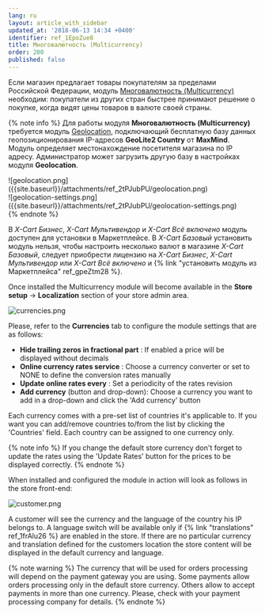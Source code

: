 ```yaml
---
lang: ru
layout: article_with_sidebar
updated_at: '2018-06-13 14:34 +0400'
identifier: ref_1EpoZue8
title: Многовалютность (Multicurrency)
order: 280
published: false
---
```

Если магазин предлагает товары покупателям за пределами Российской Федерации, модуль [Многовалютность (Multicurrency)](https://market.x-cart.com/addons/multicurrency-for-xcart5.html "Многовалютность (Multicurrency)") необходим: покупатели из других стран быстрее принимают решение о покупке, когда видят цены товаров в валюте своей страны.

{% note info %}
Для работы модуля **Многовалютность (Multicurrency)** требуется модуль [Geolocation](https://market.x-cart.com/addons/geolocation.html "Многовалютность (Multicurrency)"), подключающий бесплатную базу данных геопозиционирования IP-адресов **GeoLite2 Country** от **MaxMind**. Модуль определяет местонахождение посетителя магазина по IP адресу. Администратор может загрузить другую базу в настройках модуля **Geolocation**.

<div class="ui stackable two column grid">
  <div class="column" markdown="span">![geolocation.png]({{site.baseurl}}/attachments/ref_2tPJubPU/geolocation.png)</div>
  <div class="column" markdown="span">![geolocation-settings.png]({{site.baseurl}}/attachments/ref_2tPJubPU/geolocation-settings.png)</div>
</div>
{% endnote %}

В _X-Cart Бизнес_, _X-Cart Мультивендор_ и _X-Cart Всё включено_ модуль доступен для установки в Маркетплейсе. В _X-Cart Базовый_ установить модуль нельзя, чтобы настроить несколько валют в магазине _X-Cart Базовый_, следует приобрести лицензию на _X-Cart Бизнес_, _X-Cart Мультивендор_ или _X-Cart Всё включено_ и {% link "установить модуль из Маркетплейса" ref_gpeZtm28 %}.

Once installed the Multicurrency module will become available in the **Store setup** -> **Localization** section of your store admin area.

![currencies.png]({{site.baseurl}}/attachments/ref_2tPJubPU/currencies.png)

Please, refer to the **Currencies** tab to configure the module settings that are as follows:

* **Hide trailing zeros in fractional part** : If enabled a price will be displayed without decimals
* **Online currency rates service** : Choose a currency converter or set to NONE to define the conversion rates manually
* **Update online rates every** : Set a periodicity of the rates revision
* **Add currency** (button and drop-down): Choose a currency you want to add in a drop-down and click the 'Add currency' button

Each currency comes with a pre-set list of countries it's applicable to. If you want you can add/remove countries to/from the list by clicking the 'Countries' field. Each country can be assigned to one currency only.

{% note info %}
If you change the default store currency don't forget to update the rates using the 'Update Rates' button for the prices to be displayed correctly.
{% endnote %}

When installed and configured the module in action will look as follows in the store front-end:

![customer.png]({{site.baseurl}}/attachments/ref_2tPJubPU/customer.png)

A customer will see the currency and the language of the country his IP belongs to. A language switch will be available only if {% link "translations" ref_1frAlu26 %} are enabled in the store. If there are no particular currency and translation defined for the customers location the store content will be displayed in the default currency and language.

{% note warning %}
The currency that will be used for orders processing will depend on the payment gateway you are using. Some payments allow orders processing only in the default store currency. Others allow to accept payments in more than one currency. Please, check with your payment processing company for details.
{% endnote %}
